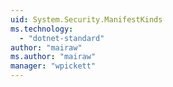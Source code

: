 ```yaml
---
uid: System.Security.ManifestKinds
ms.technology: 
  - "dotnet-standard"
author: "mairaw"
ms.author: "mairaw"
manager: "wpickett"
---
```

